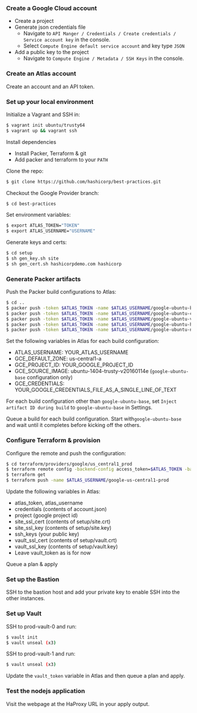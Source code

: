 ### Create a Google Cloud account

* Create a project
* Generate json credentials file
  * Navigate to `API Manger / Credentials / Create credentials / Service account key` in the console.
  * Select `Compute Engine default service account` and key type `JSON`
* Add a public key to the project
  * Navigate to `Compute Engine / Metadata / SSH Keys` in the console.
  
### Create an Atlas account
  
Create an account and an API token.

### Set up your local environment

Initialize a Vagrant and SSH in:

```bash
$ vagrant init ubuntu/trusty64
$ vagrant up && vagrant ssh
```

Install dependencies

* Install Packer, Terraform & git
* Add packer and terraform to your `PATH`

Clone the repo:

```bash
$ git clone https://github.com/hashicorp/best-practices.git
```

Checkout the Google Provider branch:

```bash
$ cd best-practices
```

Set environment variables:

```bash
$ export ATLAS_TOKEN="TOKEN"
$ export ATLAS_USERNAME="USERNAME"
```

Generate keys and certs:

```bash
$ cd setup
$ sh gen_key.sh site
$ sh gen_cert.sh hashicorpdemo.com hashicorp
```

### Generate Packer artifacts

Push the Packer build configurations to Atlas:

```bash
$ cd ..
$ packer push -token $ATLAS_TOKEN -name $ATLAS_USERNAME/google-ubuntu-base packer/google/ubuntu/base.json
$ packer push -token $ATLAS_TOKEN -name $ATLAS_USERNAME/google-ubuntu-consul packer/google/ubuntu/consul.json
$ packer push -token $ATLAS_TOKEN -name $ATLAS_USERNAME/google-ubuntu-vault packer/google/ubuntu/vault.json
$ packer push -token $ATLAS_TOKEN -name $ATLAS_USERNAME/google-ubuntu-haproxy packer/google/ubuntu/haproxy.json
$ packer push -token $ATLAS_TOKEN -name $ATLAS_USERNAME/google-ubuntu-nodejs packer/google/ubuntu/nodejs.json
```

Set the following variables in Atlas for each build configuration:

* ATLAS_USERNAME: YOUR_ATLAS_USERNAME
* GCE_DEFAULT_ZONE: us-central1-a
* GCE_PROJECT_ID: YOUR_GOOGLE_PROJECT_ID
* GCE_SOURCE_IMAGE: ubuntu-1404-trusty-v20160114e (`google-ubuntu-base` configuration only)
* GCE_CREDENTIALS: YOUR_GOOGLE_CREDENTIALS_FILE_AS_A_SINGLE_LINE_OF_TEXT

For each build configuration other than `google-ubuntu-base`, set `Inject artifact ID during build` to `google-ubuntu-base` in Settings.
    
Queue a build for each build configuration. Start with`google-ubuntu-base` and wait until it completes before kicking off the others.

### Configure Terraform & provision

Configure the remote and push the configuration:

```bash
$ cd terraform/providers/google/us_central1_prod
$ terraform remote config -backend-config access_token=$ATLAS_TOKEN -backend-config name=$ATLAS_USERNAME/google-us-central1-prod
$ terraform get
$ terraform push -name $ATLAS_USERNAME/google-us-central1-prod
 ```
 
Update the following variables in Atlas:
 
* atlas_token, atlas_username
* credentials (contents of account.json)
* project (google project id)
* site_ssl_cert (contents of setup/site.crt)
* site_ssl_key (contents of setup/site.key)
* ssh_keys (your public key)
* vault_ssl_cert (contents of setup/vault.crt)
* vault_ssl_key (contents of setup/vault.key)
* Leave vault_token as is for now
 
Queue a plan & apply

### Set up the Bastion

SSH to the bastion host and add your private key to enable SSH into the other instances.

### Set up Vault

SSH to prod-vault-0 and run:

```bash
$ vault init
$ vault unseal (x3)
```

SSH to prod-vault-1 and run:

```bash
$ vault unseal (x3)
```

Update the `vault_token` variable in Atlas and then queue a plan and apply.

### Test the nodejs application

Visit the webpage at the HaProxy URL in your apply output.

